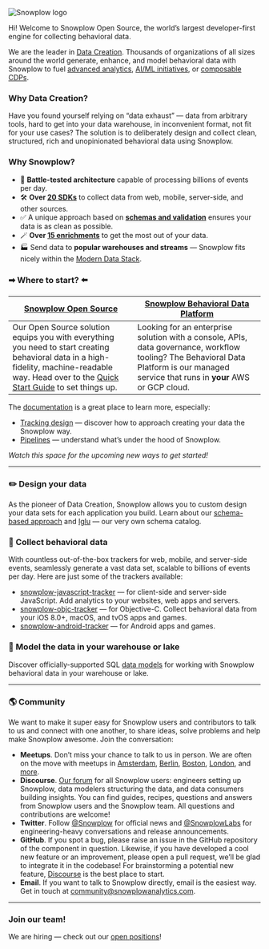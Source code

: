 ![Snowplow logo](https://raw.githubusercontent.com/snowplow/snowplow/master/media/snowplow_logo.png)

Hi! Welcome to Snowplow Open Source, the world’s largest developer-first engine for collecting behavioral data.  

We are the leader in [Data Creation](https://snowplowanalytics.com/what-is-data-creation/?utm_source=github&utm_content=landing-page). Thousands of organizations of all sizes around the world generate, enhance, and model behavioral data with Snowplow to fuel [advanced analytics](https://snowplowanalytics.com/advanced-analytics/?utm_source=github&utm_content=landing-page), [AI/ML initiatives](https://snowplowanalytics.com/ai-ml/?utm_source=github&utm_content=landing-page), or [composable CDPs](https://snowplowanalytics.com/composable-cdp/?utm_source=github&utm_content=landing-page).

### Why Data Creation?

Have you found yourself relying on “data exhaust” — data from arbitrary tools, hard to get into your data warehouse, in inconvenient format, not fit for your use cases? The solution is to deliberately design and collect clean, structured, rich and unopinionated behavioral data using Snowplow.

### Why Snowplow?

* 🚀 **Battle-tested architecture** capable of processing billions of events per day.
* 🛠️ **Over [20 SDKs](https://docs.snowplowanalytics.com/docs/collecting-data/collecting-from-own-applications/?utm_source=github&utm_content=landing-page)** to collect data from web, mobile, server-side, and other sources.
* ✅ A unique approach based on **[schemas and validation](https://docs.snowplowanalytics.com/docs/understanding-tracking-design/understanding-schemas-and-validation/?utm_source=github&utm_content=landing-page)** ensures your data is as clean as possible.
* 🪄 **Over [15 enrichments](https://docs.snowplowanalytics.com/docs/enriching-your-data/available-enrichments/?utm_source=github&utm_content=landing-page)** to get the most out of your data.
* 🏭 Send data to **popular warehouses and streams** — Snowplow fits nicely within the [Modern Data Stack](https://snowplowanalytics.com/blog/2021/05/12/modern-data-stack/?utm_source=github&utm_content=landing-page).

### ➡ Where to start? ⬅️

| [Snowplow Open Source](https://snowplowanalytics.com/snowplow-open-source/?utm_source=github&utm_content=landing-page)  | [Snowplow Behavioral Data Platform](https://snowplowanalytics.com/snowplow-bdp/?utm_source=github&utm_content=landing-page) |
| ------------- | ------------- |
| Our Open Source solution equips you with everything you need to start creating behavioral data in a high-fidelity, machine-readable way. Head over to the [Quick Start Guide](https://docs.snowplowanalytics.com/docs/open-source-quick-start/what-is-the-quick-start-for-open-source/?utm_source=github&utm_content=landing-page) to set things up. | Looking for an enterprise solution with a console, APIs, data governance, workflow tooling? The Behavioral Data Platform is our managed service that runs in **your** AWS or GCP cloud. |

The [documentation](https://docs.snowplowanalytics.com/?utm_source=github&utm_content=landing-page) is a great place to learn more, especially:

* [Tracking design](https://docs.snowplowanalytics.com/docs/understanding-tracking-design/?utm_source=github&utm_content=landing-page) — discover how to approach creating your data the Snowplow way.
* [Pipelines](https://docs.snowplowanalytics.com/docs/understanding-your-pipeline/?utm_source=github&utm_content=landing-page) — understand what’s under the hood of Snowplow.

_Watch this space for the upcoming new ways to get started!_

---

### ✏️ Design your data

As the pioneer of Data Creation, Snowplow allows you to custom design your data sets for each application you build. Learn about our [schema-based approach](https://docs.snowplowanalytics.com/docs/understanding-tracking-design/understanding-schemas-and-validation/?utm_source=github&utm_content=landing-page) and [Iglu](https://github.com/snowplow/iglu) — our very own schema catalog.

### 🧲 Collect behavioral data

With countless out-of-the-box trackers for web, mobile, and server-side events, seamlessly generate a vast data set, scalable to billions of events per day. Here are just some of the trackers available:

* [snowplow-javascript-tracker](https://github.com/snowplow/snowplow-javascript-tracker) — for client-side and server-side JavaScript. Add analytics to your websites, web apps and servers.
* [snowplow-objc-tracker](https://github.com/snowplow/snowplow-objc-tracker) — for Objective-C. Collect behavioral data from your iOS 8.0+, macOS, and tvOS apps and games.
* [snowplow-android-tracker](https://github.com/snowplow/snowplow-android-tracker) — for Android apps and games.

### 🔬 Model the data in your warehouse or lake

Discover officially-supported SQL [data models](https://github.com/snowplow/data-models) for working with Snowplow behavioral data in your warehouse or lake.

---

### 🌎 Community 

We want to make it super easy for Snowplow users and contributors to talk to us and connect with one another, to share ideas, solve problems and help make Snowplow awesome. Join the conversation:

* **Meetups**. Don’t miss your chance to talk to us in person. We are often on the move with meetups in [Amsterdam](https://www.meetup.com/snowplow-analytics-amsterdam/), [Berlin](https://www.meetup.com/snowplow-analytics-berlin/), [Boston](https://www.meetup.com/snowplow-analytics-boston/), [London](https://www.meetup.com/snowplow-analytics-london/), and [more](https://www.meetup.com/topics/snowplow/all/).
* **Discourse**. [Our forum](http://discourse.snowplowanalytics.com/) for all Snowplow users: engineers setting up Snowplow, data modelers structuring the data, and data consumers building insights. You can find guides, recipes, questions and answers from Snowplow users and the Snowplow team. All questions and contributions are welcome!
* **Twitter**. Follow [@Snowplow](https://twitter.com/snowplow) for official news and [@SnowplowLabs](https://twitter.com/snowplowlabs) for engineering-heavy conversations and release announcements.
* **GitHub**. If you spot a bug, please raise an issue in the GitHub repository of the component in question. Likewise, if you have developed a cool new feature or an improvement, please open a pull request, we’ll be glad to integrate it in the codebase! For brainstorming a potential new feature, [Discourse](http://discourse.snowplowanalytics.com/) is the best place to start.
* **Email**. If you want to talk to Snowplow directly, email is the easiest way. Get in touch at community@snowplowanalytics.com.

---

### Join our team!

We are hiring — check out our [open positions](https://snowplowanalytics.com/careers/?utm_source=github&utm_content=landing-page)!
